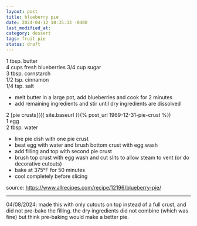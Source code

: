 ```yaml
---
layout: post
title: blueberry pie
date: 2024-04-12 10:35:33 -0400
last_modified_at: 
category: dessert
tags: fruit pie
status: draft
---
```


1 tbsp. butter  
4 cups fresh blueberries
3/4 cup sugar  
3 tbsp. cornstarch  
1/2 tsp. cinnamon  
1/4 tsp. salt  
* melt butter in a large pot, add blueberries and cook for 2 minutes
* add remaining ingredients and stir until dry ingredients are dissolved

2 [pie crusts]({{ site.baseurl }}{% post_url 1969-12-31-pie-crust %})  
1 egg  
2 tbsp. water  
* line pie dish with one pie crust
* beat egg with water and brush bottom crust with egg wash
* add filling and top with second pie crust
* brush top crust with egg wash and cut slits to allow steam to vent (or do decorative cutouts)
* bake at 375°F for 50 minutes
* cool completely before slicing

source: <https://www.allrecipes.com/recipe/12196/blueberry-pie/>

---

04/08/2024: made this with only cutouts on top instead of a full crust, and did not pre-bake the
filling. the dry ingredients did not combine (which was fine) but think pre-baking would make a
better pie.

